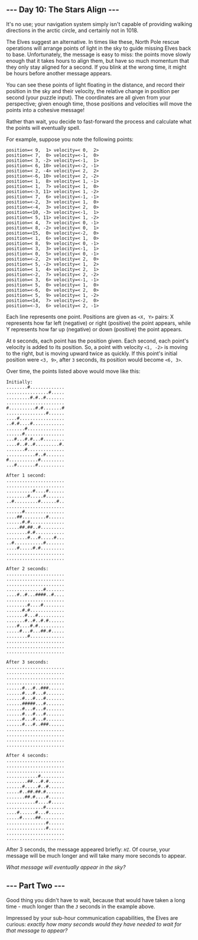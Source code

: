 <h2>--- Day 10: The Stars Align ---</h2><p>It's no use; your navigation system simply isn't capable of providing <span title="At the iceberg, use any lane to turn left. Then, swim for eight thousand miles.">walking directions</span> in the arctic circle, and certainly not in 1018.</p>
<p>The Elves suggest an alternative. In times like these, North Pole rescue operations will arrange points of light in the sky to guide missing Elves back to base. Unfortunately, the message is easy to miss: the points move slowly enough that it takes hours to align them, but have so much momentum that they only stay aligned for a second. If you blink at the wrong time, it might be hours before another message appears.</p>
<p>You can see these points of light floating in the distance, and record their position in the sky and their velocity, the relative change in position per second (your puzzle input). The coordinates are all given from your perspective; given enough time, those positions and velocities will move the points into a cohesive message!</p>
<p>Rather than wait, you decide to fast-forward the process and calculate what the points will eventually spell.</p>
<p>For example, suppose you note the following points:</p>
<pre><code>position=&lt; 9,  1&gt; velocity=&lt; 0,  2&gt;
position=&lt; 7,  0&gt; velocity=&lt;-1,  0&gt;
position=&lt; 3, -2&gt; velocity=&lt;-1,  1&gt;
position=&lt; 6, 10&gt; velocity=&lt;-2, -1&gt;
position=&lt; 2, -4&gt; velocity=&lt; 2,  2&gt;
position=&lt;-6, 10&gt; velocity=&lt; 2, -2&gt;
position=&lt; 1,  8&gt; velocity=&lt; 1, -1&gt;
position=&lt; 1,  7&gt; velocity=&lt; 1,  0&gt;
position=&lt;-3, 11&gt; velocity=&lt; 1, -2&gt;
position=&lt; 7,  6&gt; velocity=&lt;-1, -1&gt;
position=&lt;-2,  3&gt; velocity=&lt; 1,  0&gt;
position=&lt;-4,  3&gt; velocity=&lt; 2,  0&gt;
position=&lt;10, -3&gt; velocity=&lt;-1,  1&gt;
position=&lt; 5, 11&gt; velocity=&lt; 1, -2&gt;
position=&lt; 4,  7&gt; velocity=&lt; 0, -1&gt;
position=&lt; 8, -2&gt; velocity=&lt; 0,  1&gt;
position=&lt;15,  0&gt; velocity=&lt;-2,  0&gt;
position=&lt; 1,  6&gt; velocity=&lt; 1,  0&gt;
position=&lt; 8,  9&gt; velocity=&lt; 0, -1&gt;
position=&lt; 3,  3&gt; velocity=&lt;-1,  1&gt;
position=&lt; 0,  5&gt; velocity=&lt; 0, -1&gt;
position=&lt;-2,  2&gt; velocity=&lt; 2,  0&gt;
position=&lt; 5, -2&gt; velocity=&lt; 1,  2&gt;
position=&lt; 1,  4&gt; velocity=&lt; 2,  1&gt;
position=&lt;-2,  7&gt; velocity=&lt; 2, -2&gt;
position=&lt; 3,  6&gt; velocity=&lt;-1, -1&gt;
position=&lt; 5,  0&gt; velocity=&lt; 1,  0&gt;
position=&lt;-6,  0&gt; velocity=&lt; 2,  0&gt;
position=&lt; 5,  9&gt; velocity=&lt; 1, -2&gt;
position=&lt;14,  7&gt; velocity=&lt;-2,  0&gt;
position=&lt;-3,  6&gt; velocity=&lt; 2, -1&gt;
</code></pre>
<p>Each line represents one point. Positions are given as <code>&lt;X, Y&gt;</code> pairs: X represents how far left (negative) or right (positive) the point appears, while Y represents how far up (negative) or down (positive) the point appears.</p>
<p>At <code>0</code> seconds, each point has the position given. Each second, each point's velocity is added to its position. So, a point with velocity <code>&lt;1, -2&gt;</code> is moving to the right, but is moving upward twice as quickly. If this point's initial position were <code>&lt;3, 9&gt;</code>, after <code>3</code> seconds, its position would become <code>&lt;6, 3&gt;</code>.</p>
<p>Over time, the points listed above would move like this:</p>
<pre><code>Initially:
........#.............
................#.....
.........#.#..#.......
......................
#..........#.#.......#
...............#......
....#.................
..#.#....#............
.......#..............
......#...............
...#...#.#...#........
....#..#..#.........#.
.......#..............
...........#..#.......
#...........#.........
...#.......#..........
</code><code>
After 1 second:
......................
......................
..........#....#......
........#.....#.......
..#.........#......#..
......................
......#...............
....##.........#......
......#.#.............
.....##.##..#.........
........#.#...........
........#...#.....#...
..#...........#.......
....#.....#.#.........
......................
......................
</code><code>
After 2 seconds:
......................
......................
......................
..............#.......
....#..#...####..#....
......................
........#....#........
......#.#.............
.......#...#..........
.......#..#..#.#......
....#....#.#..........
.....#...#...##.#.....
........#.............
......................
......................
......................
</code><code>
After 3 seconds:
......................
......................
......................
......................
......#...#..###......
......#...#...#.......
......#...#...#.......
......#####...#.......
......#...#...#.......
......#...#...#.......
......#...#...#.......
......#...#..###......
......................
......................
......................
......................
</code><code>
After 4 seconds:
......................
......................
......................
............#.........
........##...#.#......
......#.....#..#......
.....#..##.##.#.......
.......##.#....#......
...........#....#.....
..............#.......
....#......#...#......
.....#.....##.........
...............#......
...............#......
......................
......................
</code></pre>
<p>After 3 seconds, the message appeared briefly: <code><em>HI</em></code>. Of course, your message will be much longer and will take many more seconds to appear.</p>
<p><em>What message will eventually appear in the sky?</em></p>


<h2 id="part2">--- Part Two ---</h2><p>Good thing you didn't have to wait, because that would have taken a long time - much longer than the <code><em>3</em></code> seconds in the example above.</p>
<p>Impressed by your sub-hour communication capabilities, the Elves are curious: <em>exactly how many seconds would they have needed to wait for that message to appear?</em></p>